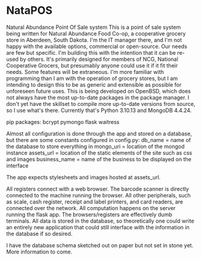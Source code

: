# NataPOS
Natural Abundance Point Of Sale system
This is a point of sale system being written for Natural Abundance Food Co-op, a cooperative grocery store in Aberdeen, South Dakota.
I'm the IT manager there, and I'm not happy with the available options, commercial or open-source.  Our needs are few but specific.
I'm building this with the intention that it can be re-used by others.  It's primarily designed for members of NCG, National Cooperative Grocers, but presumably anyone could use it if it fit their needs.  Some features will be extraneous.
I'm more familiar with programming than I am with the operation of grocery stores, but I am intending to design this to be as generic and extensible as possible for unforeseen future uses.
This is being developed on OpenBSD, which does not always have the most up-to-date packages in the package manager.  I don't yet have the skillset to compile more up-to-date versions from source, so I use what's there.  Currently that's Python 3.10.13 and MongoDB 4.4.24.

pip packages:
bcrypt
pymongo
flask
waitress

Almost all configuration is done through the app and stored on a database, but there are some constants configured in config.py:
  db_name = name of the database to store everything in
  mongo_uri = location of the mongod instance
  assets_url = location of the static elements of the site such as css and images
  business_name = name of the business to be displayed on the interface

The app expects stylesheets and images hosted at assets_url.

All registers connect with a web browser.  The barcode scanner is directly connected to the machine running the browser.  All other peripherals, such as scale, cash register, receipt and label printers, and card readers, are connected over the network.  All computation happens on the server running the flask app.  The browsers/registers are effectively dumb terminals.  All data is stored in the database, so theoretically one could write an entirely new application that could still interface with the information in the database if so desired.

I have the database schema sketched out on paper but not set in stone yet.  More information to come.
